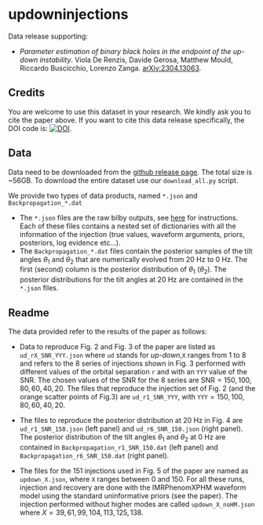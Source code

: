 # updowninjections

Data release supporting:

- _Parameter estimation of binary black holes in the endpoint of the up-down instability_. Viola De Renzis, Davide Gerosa, Matthew Mould, Riccardo Buscicchio, Lorenzo Zanga. [arXiv:2304.13063](https://arxiv.org/abs/2304.13063).

## Credits

You are welcome to use this dataset in your research. We kindly ask you to cite the paper above. If you want to cite this data release specifically, the DOI code is: [![DOI](https://zenodo.org/badge/DOI/10.5281/zenodo.6777952.svg)](https://doi.org/10.5281/zenodo.6777952).


## Data

Data need to be downloaded from the [github release page](https://github.com/ViolaDeRenzis/updowninjections/releases). The total size is ~56GB. To download the entire dataset use our `download_all.py` script.


We provide two types of data products, named `*.json` and `Backpropagation_*.dat`
- The `*.json` files are the raw bilby outputs, see [here](https://lscsoft.docs.ligo.org/bilby/bilby-output.html) for instructions. Each of these files contains a nested set of dictionaries with all the information of the injection (true values, waveform arguments, priors, posteriors, log evidence etc...). 
- The `Backpropagation_*.dat` files contain the posterior samples of the tilt angles $\theta_1$ and $\theta_2$ that are numerically evolved from $20$ Hz to $0$ Hz. The first (second) column is the posterior distribution of $\theta_1$ ($\theta_2$). The posterior distributions for the tilt angles at $20$ Hz are contained in the `*.json` files.


## Readme

The data provided refer to the results of the paper as follows:

- Data to reproduce Fig. 2 and Fig. 3 of the paper are listed as `ud_rX_SNR_YYY.json` where `ud` stands for *up-down*,`X` ranges from 1 to 8 and refers to the 8 series of injections shown in Fig. 3 performed with different values of the orbital separation `r` and with an `YYY` value of the $\mathrm{SNR}$. The chosen values of the $\mathrm{SNR}$ for the 8 series are $\mathrm{SNR}=150,100,80,60,40,20$. The files that reproduce the injection set of Fig. 2 (and the orange scatter points of Fig.3) are `ud_r1_SNR_YYY`, with `YYY`$=150,100,80,60,40,20$.

- The files to reproduce the posterior distribution at $20$ Hz in Fig. 4 are `ud_r1_SNR_150.json` (left panel) and `ud_r6_SNR_150.json` (right panel). The posterior distribution of the tilt angles $\theta_1$ and $\theta_2$ at $0$ Hz are contained in `Backpropagation_r1_SNR_150.dat` (left panel) and `Backpropagation_r6_SNR_150.dat` (right panel).

- The files for the 151 injections used in Fig. 5 of the paper are named as `updown_X.json`, where `X` ranges between 0 and 150. For all these runs, injection and recovery are done with the IMRPhenomXPHM waveform model using the standard uninformative priors (see the paper). The injection performed without higher modes are called `updown_X_noHM.json` where $X=39,61,99,104,113,125,138$. 




